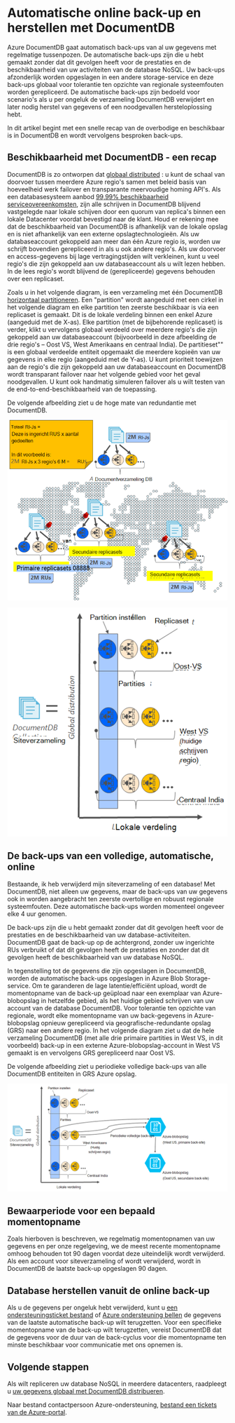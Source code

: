 <properties
    pageTitle="Online back-up en herstellen met DocumentDB | Microsoft Azure"
    description="Leer hoe u automatische back-up en herstellen van NoSQL-databases met Azure DocumentDB uitvoeren."
    keywords="back-up en herstellen, online back-up"
    services="documentdb"
    documentationCenter=""
    authors="RahulPrasad16"
    manager="jhubbard"
    editor="monicar"/>

<tags
    ms.service="documentdb"
    ms.workload="data-services"
    ms.tgt_pltfrm="na"
    ms.devlang="multiple"
    ms.topic="article"
    ms.date="09/23/2016"
    ms.author="raprasa"/>

# <a name="automatic-online-backup-and-restore-with-documentdb"></a>Automatische online back-up en herstellen met DocumentDB 

Azure DocumentDB gaat automatisch back-ups van al uw gegevens met regelmatige tussenpozen. De automatische back-ups zijn die u hebt gemaakt zonder dat dit gevolgen heeft voor de prestaties en de beschikbaarheid van uw activiteiten van de database NoSQL. Uw back-ups afzonderlijk worden opgeslagen in een andere storage-service en deze back-ups globaal voor tolerantie ten opzichte van regionale systeemfouten worden gerepliceerd. De automatische back-ups zijn bedoeld voor scenario's als u per ongeluk de verzameling DocumentDB verwijdert en later nodig herstel van gegevens of een noodgevallen hersteloplossing hebt.  

In dit artikel begint met een snelle recap van de overbodige en beschikbaar is in DocumentDB en wordt vervolgens besproken back-ups. 

## <a name="high-availability-with-documentdb---a-recap"></a>Beschikbaarheid met DocumentDB - een recap

DocumentDB is zo ontworpen dat [globaal distributed](documentdb-distribute-data-globally.md) : u kunt de schaal van doorvoer tussen meerdere Azure regio's samen met beleid basis van hoeveelheid werk failover en transparante meervoudige homing API's. Als een databasesysteem aanbod [99,99% beschikbaarheid serviceovereenkomsten](https://azure.microsoft.com/support/legal/sla/documentdb/v1_0/), zijn alle schrijven in DocumentDB blijvend vastgelegde naar lokale schijven door een quorum van replica's binnen een lokale Datacenter voordat bevestigd naar de klant. Houd er rekening mee dat de beschikbaarheid van DocumentDB is afhankelijk van de lokale opslag en is niet afhankelijk van een externe opslagtechnologieën. Als uw databaseaccount gekoppeld aan meer dan één Azure regio is, worden uw schrijft bovendien gerepliceerd in als u ook andere regio's. Als uw doorvoer en access-gegevens bij lage vertragingstijden wilt verkleinen, kunt u veel regio's die zijn gekoppeld aan uw databaseaccount als u wilt lezen hebben. In de lees regio's wordt blijvend de (gerepliceerde) gegevens behouden over een replicaset.  

Zoals u in het volgende diagram, is een verzameling met één DocumentDB [horizontaal partitioneren](documentdb-partition-data.md). Een "partition" wordt aangeduid met een cirkel in het volgende diagram en elke partition ten zeerste beschikbaar is via een replicaset is gemaakt. Dit is de lokale verdeling binnen een enkel Azure (aangeduid met de X-as). Elke partition (met de bijbehorende replicaset) is verder, klikt u vervolgens globaal verdeeld over meerdere regio's die zijn gekoppeld aan uw databaseaccount (bijvoorbeeld in deze afbeelding de drie regio's – Oost VS, West Amerikaans en centraal India). De partitieset"" is een globaal verdeelde entiteit opgemaakt die meerdere kopieën van uw gegevens in elke regio (aangeduid met de Y-as). U kunt prioriteit toewijzen aan de regio's die zijn gekoppeld aan uw databaseaccount en DocumentDB wordt transparant failover naar het volgende gebied voor het geval noodgevallen. U kunt ook handmatig simuleren failover als u wilt testen van de end-to-end-beschikbaarheid van de toepassing.  

De volgende afbeelding ziet u de hoge mate van redundantie met DocumentDB.

![Hoge mate van redundantie met DocumentDB](./media/documentdb-online-backup-and-restore/azure-documentdb-nosql-database-redundancy.png)


![Hoge mate van redundantie met DocumentDB](./media/documentdb-online-backup-and-restore/azure-documentdb-nosql-database-global-distribution.png)

## <a name="full-automatic-online-backups"></a>De back-ups van een volledige, automatische, online

Bestaande, ik heb verwijderd mijn siteverzameling of een database! Met DocumentDB, niet alleen uw gegevens, maar de back-ups van uw gegevens ook in worden aangebracht ten zeerste overtollige en robuust regionale systeemfouten. Deze automatische back-ups worden momenteel ongeveer elke 4 uur genomen. 

De back-ups zijn die u hebt gemaakt zonder dat dit gevolgen heeft voor de prestaties en de beschikbaarheid van uw database-activiteiten. DocumentDB gaat de back-up op de achtergrond, zonder uw ingerichte RUs verbruikt of dat dit gevolgen heeft de prestaties en zonder dat dit gevolgen heeft de beschikbaarheid van uw database NoSQL. 

In tegenstelling tot de gegevens die zijn opgeslagen in DocumentDB, worden de automatische back-ups opgeslagen in Azure Blob Storage-service. Om te garanderen de lage latentie/efficiënt upload, wordt de momentopname van de back-up geüpload naar een exemplaar van Azure-blobopslag in hetzelfde gebied, als het huidige gebied schrijven van uw account van de database DocumentDB. Voor tolerantie ten opzichte van regionale, wordt elke momentopname van uw back-gegevens in Azure-blobopslag opnieuw gerepliceerd via geografische-redundante opslag (GRS) naar een andere regio. In het volgende diagram ziet u dat de hele verzameling DocumentDB (met alle drie primaire partities in West VS, in dit voorbeeld) back-up in een externe Azure-blobopslag-account in West VS gemaakt is en vervolgens GRS gerepliceerd naar Oost VS. 

De volgende afbeelding ziet u periodieke volledige back-ups van alle DocumentDB entiteiten in GRS Azure opslag.

![Periodieke volledige back-ups van alle DocumentDB entiteiten in GRS Azure Storage](./media/documentdb-online-backup-and-restore/azure-documentdb-nosql-database-automatic-backup.png)


## <a name="retention-period-for-a-given-snapshot"></a>Bewaarperiode voor een bepaald momentopname

Zoals hierboven is beschreven, we regelmatig momentopnamen van uw gegevens en per onze regelgeving, we de meest recente momentopname omhoog behouden tot 90 dagen voordat deze uiteindelijk wordt verwijderd. Als een account voor siteverzameling of wordt verwijderd, wordt in DocumentDB de laatste back-up opgeslagen 90 dagen.

## <a name="restore-database-from-the-online-backup"></a>Database herstellen vanuit de online back-up

Als u de gegevens per ongeluk hebt verwijderd, kunt u [een ondersteuningsticket bestand](https://portal.azure.com/?#blade/Microsoft_Azure_Support/HelpAndSupportBlade) of [Azure ondersteuning bellen](https://azure.microsoft.com/support/options/) de gegevens van de laatste automatische back-up wilt terugzetten. Voor een specifieke momentopname van de back-up wilt terugzetten, vereist DocumentDB dat de gegevens voor de duur van de back-cyclus voor die momentopname ten minste beschikbaar voor communicatie met ons opnemen is.

## <a name="next-steps"></a>Volgende stappen

Als wilt repliceren uw database NoSQL in meerdere datacenters, raadpleegt u [uw gegevens globaal met DocumentDB distribueren](documentdb-distribute-data-globally.md). 

Naar bestand contactpersoon Azure-ondersteuning, [bestand een tickets van de Azure-portal](https://portal.azure.com/?#blade/Microsoft_Azure_Support/HelpAndSupportBlade).